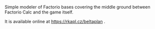 Simple modeler of Factorio bases covering the middle ground between Factorio Calc and the game itself.

It is available online at https://rkapl.cz/beltaplan .